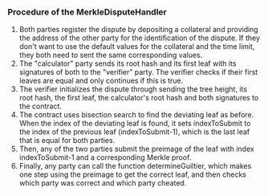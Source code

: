 ### Procedure of the MerkleDisputeHandler

1. Both parties register the dispute by depositing a collateral and providing the address of the other party for the identification of the dispute. If they don't want to use the default values for the collateral and the time limit, they both need to sent the same corresponding values.
2. The "calculator" party sends its root hash and its first leaf with its signatures of both to the "verifier" party. The verifier checks if their first leaves are equal and only continues if this is true.
3. The verifier initializes the dispute through sending the tree height, its root hash, the first leaf, the calculator's root hash and both signatures to the contract.
4. The contract uses bisection search to find the deviating leaf as before. When the index of the deviating leaf is found, it sets indexToSubmit to the index of the previous leaf (indexToSubmit-1), which is the last leaf that is equal for both parties.
5. Then, any of the two parties submit the preimage of the leaf with index indexToSubmit-1 and a corresponding Merkle proof.
6. Finally, any party can call the function determineGuiltier, which makes one step using the preimage to get the correct leaf, and then checks which party was correct and which party cheated.
